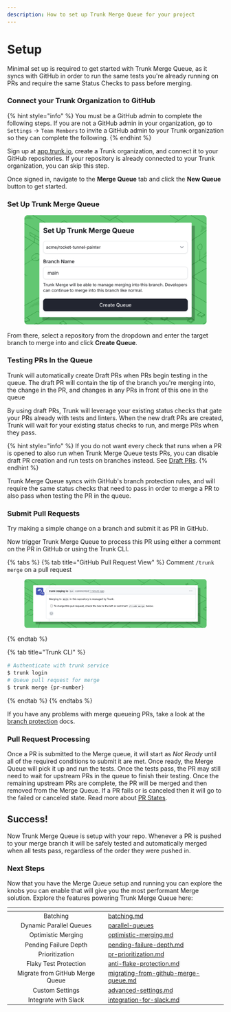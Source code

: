 ```yaml
---
description: How to set up Trunk Merge Queue for your project
---
```


# Setup

Minimal set up is required to get started with Trunk Merge Queue, as it syncs with GitHub in order to run the same tests you're already running on PRs and require the same Status Checks to pass before merging.

### Connect your Trunk Organization to GitHub

{% hint style="info" %}
You must be a GitHub admin to complete the following steps. If you are not a GitHub admin in your organization, go to `Settings` → `Team Members` to invite a GitHub admin to your Trunk organization so they can complete the following.
{% endhint %}

Sign up at [app.trunk.io](https://app.trunk.io/signup?intent=merge%20queue\&tr_s=mergesetup\&tr_l=1), create a Trunk organization, and connect it to your GitHub repositories. If your repository is already connected to your Trunk organization, you can skip this step.

Once signed in, navigate to the **Merge Queue** tab and click the **New Queue** button to get started.

### Set Up Trunk Merge Queue

<figure><img src="../../.gitbook/assets/merge-add-repo (1).png" alt=""><figcaption></figcaption></figure>

From there, select a repository from the dropdown and enter the target branch to merge into and click **Create Queue**.

### Testing PRs In the Queue

Trunk will automatically create Draft PRs when PRs begin testing in the queue. The draft PR will contain the tip of the branch you're merging into, the change in the PR, and changes in any PRs in front of this one in the queue

By using draft PRs, Trunk will leverage your existing status checks that gate your PRs already with tests and linters. When the new draft PRs are created, Trunk will wait for your existing status checks to run, and merge PRs when they pass.

{% hint style="info" %}
If you do not want every check that runs when a PR is opened to also run when Trunk Merge Queue tests PRs, you can disable draft PR creation and run tests on branches instead. See [Draft PRs](branch-protection-and-required-status-checks.md#draft-prs).
{% endhint %}

Trunk Merge Queue syncs with GitHub's branch protection rules, and will require the same status checks that need to pass in order to merge a PR to also pass when testing the PR in the queue.

### Submit Pull Requests

Try making a simple change on a branch and submit it as PR in GitHub.

Now trigger Trunk Merge Queue to process this PR using either a comment on the PR in GitHub or using the Trunk CLI.

{% tabs %}
{% tab title="GitHub Pull Request View" %}
Comment `/trunk merge` on a pull request

<figure><img src="../../.gitbook/assets/merge-github-comment.png" alt=""><figcaption></figcaption></figure>
{% endtab %}

{% tab title="Trunk CLI" %}
```bash
# Authenticate with trunk service
$ trunk login
# Queue pull request for merge
$ trunk merge {pr-number}
```
{% endtab %}
{% endtabs %}

If you have any problems with merge queueing PRs, take a look at the [branch protection](advanced-settings.md#branch-protection) docs.

### Pull Request Processing

Once a PR is submitted to the Merge queue, it will start as _Not Ready_ until all of the required conditions to submit it are met. Once ready, the Merge Queue will pick it up and run the tests. Once the tests pass, the PR may still need to wait for upstream PRs in the queue to finish their testing. Once the remaining upstream PRs are complete, the PR will be merged and then removed from the Merge Queue. If a PR fails or is canceled then it will go to the failed or canceled state. Read more about [PR States](../reference.md#pr-states).

## Success!

Now Trunk Merge Queue is setup with your repo. Whenever a PR is pushed to your merge branch it will be safely tested and automatically merged when all tests pass, regardless of the order they were pushed in.

### Next Steps

Now that you have the Merge Queue setup and running you can explore the knobs you can enable that will give you the most performant Merge solution. Explore the features powering Trunk Merge Queue here:

<table data-view="cards"><thead><tr><th align="center"></th><th data-hidden data-card-target data-type="content-ref"></th></tr></thead><tbody><tr><td align="center">Batching</td><td><a href="../concepts/batching.md">batching.md</a></td></tr><tr><td align="center">Dynamic Parallel Queues</td><td><a href="../concepts-and-optimizations/parallel-queues/">parallel-queues</a></td></tr><tr><td align="center">Optimistic Merging</td><td><a href="../concepts/optimistic-merging.md">optimistic-merging.md</a></td></tr><tr><td align="center">Pending Failure Depth</td><td><a href="../concepts/pending-failure-depth.md">pending-failure-depth.md</a></td></tr><tr><td align="center">Prioritization</td><td><a href="../pr-prioritization.md">pr-prioritization.md</a></td></tr><tr><td align="center">Flaky Test Protection</td><td><a href="../concepts/anti-flake-protection.md">anti-flake-protection.md</a></td></tr><tr><td align="center">Migrate from GitHub Merge Queue</td><td><a href="../migrating-from-github-merge-queue.md">migrating-from-github-merge-queue.md</a></td></tr><tr><td align="center">Custom Settings</td><td><a href="advanced-settings.md">advanced-settings.md</a></td></tr><tr><td align="center">Integrate with Slack</td><td><a href="integration-for-slack.md">integration-for-slack.md</a></td></tr></tbody></table>
